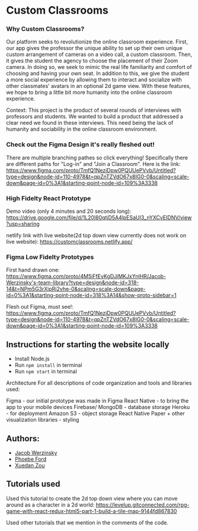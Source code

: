 # Custom Classrooms

### Why Custom Classrooms?
Our platform seeks to revolutionize the online classroom experience. First, our app gives the professor the unique ability to set up their own unique custom arrangement of cameras on a video call, a custom classroom. Then, it gives the student the agency to choose the placement of their Zoom camera. In doing so, we seek to mimic the real life familiarity and comfort of choosing and having your own seat. In addition to this, we give the student a more social experience by allowing them to interact and socialize with other classmates' avatars in an optional 2d game view. With these features, we hope to bring a little bit more humanity into the online classroom experience. 

Context: This project is the product of several rounds of interviews with professors and students. We wanted to build a product that addressed a clear need we found in these interviews. This need being the lack of humanity and sociability in the online classroom environment. 

### Check out the Figma Design it's really fleshed out! 
There are multiple branching pathes so click everything! Specifically there are different paths for "Log-in" and "Join a Classroom". Here is the link: https://www.figma.com/proto/TmfQ1NezjDpw0PQUUePVvb/Untitled?type=design&node-id=110-4978&t=qpZnTZVdO67x8IG0-0&scaling=scale-down&page-id=0%3A1&starting-point-node-id=109%3A3338

### High Fidelty React Prototype

Demo video (only 4 minutes and 20 seconds long):
https://drive.google.com/file/d/1L20l80qtjD5A4lpESaUl3_nYXCvEIDNV/view?usp=sharing

netlify link with live website(2d top down view currently does not work on live website): 
https://customclassrooms.netlify.app/

### Figma Low Fidelty Prototypes

First hand drawn one: https://www.figma.com/proto/4M5iFfEyKgDJiMKJxYnlHR/Jacob-Werzinsky's-team-library?type=design&node-id=318-14&t=NPm5G3rXjpRj2vhe-0&scaling=scale-down&page-id=0%3A1&starting-point-node-id=318%3A14&show-proto-sidebar=1

Flesh out Figma, must see!: https://www.figma.com/proto/TmfQ1NezjDpw0PQUUePVvb/Untitled?type=design&node-id=110-4978&t=qpZnTZVdO67x8IG0-0&scaling=scale-down&page-id=0%3A1&starting-point-node-id=109%3A3338

## Instructions for starting the website locally

- Install Node.js
- Run `npm install` in terminal
- Run `npm start` in terminal

Architecture
For all descriptions of code organization and tools and libraries used:

Figma - our initial prototype was made in Figma 
React Native - to bring the app to your mobile devices
Firebase/ MongoDB - database storage
Heroku - for deployment
Amazon S3 - object storage
React Native Paper + other visualization libraries - styling

## Authors: 
- [Jacob Werzinsky](https://github.com/jts307)
- [Phoebe Ford](https://github.com/pford106)
- [Xuedan Zou](https://github.com/actbee)

## Tutorials used

Used this tutorial to create the 2d top down view where you can move around as a character in a 2d world: https://levelup.gitconnected.com/rpg-game-with-react-redux-html5-part-1-build-a-tile-map-9144fd867830

Used other tutorials that we mention in the comments of the code. 

